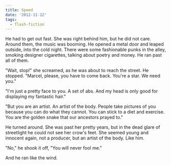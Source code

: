 ```yaml
---
title: Speed
date: '2012-11-12'
tags:
  - flash-fiction
---
```


He had to get out fast. She was right behind him, but he did not care. Around
them, the music was booming. He opened a metal door and leaped outside, into the
cold night. There were some fashionable punks in the alley, smoking designer
cigarettes, talking about poetry and money. He ran past all of them.

<!-- truncate -->

"Wait, stop!" she screamed, as he was about to reach the street. He stopped.
"Marcel, please, you have to come back. You're a star. We need you."

"I'm just a pretty face to you. A set of abs. And my head is only good for
displaying my fantastic hair."

"But you are an artist. An artist of the body. People take pictures of you
because you can do what they cannot. You can stick to a diet and exercise. You
are the golden snake that our ancestors prayed to."

He turned around. She was past her pretty years, but in the dead glare of
streetlight he could not see her crow's feet. She seemed young and innocent
again, not a producer, but an artist of the body. Like him.

"No," he shook it off, "You will never fool me."

And he ran like the wind.
